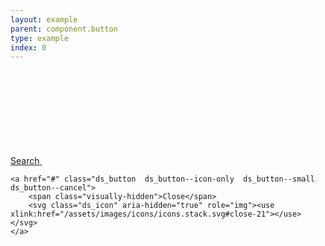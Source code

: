 ```yaml
---
layout: example
parent: component.button
type: example
index: 0
---
```


<div class="ds_button-group">
    <a href="#" class="ds_button  ds_button--icon-only">
        <span class="visually-hidden">Search</span>
        <svg class="ds_icon" aria-hidden="true" role="img"><use xlink:href="/assets/images/icons/icons.stack.svg#search"></use></svg>
    </a><br />

    <a href="#" class="ds_button  ds_button--icon-only  ds_button--small  ds_button--cancel">
        <span class="visually-hidden">Close</span>
        <svg class="ds_icon" aria-hidden="true" role="img"><use xlink:href="/assets/images/icons/icons.stack.svg#close-21"></use></svg>
    </a>
</div>

